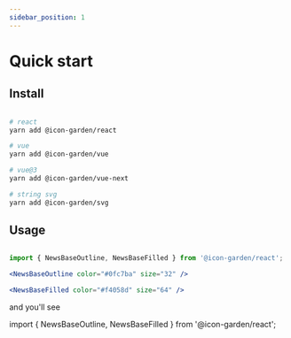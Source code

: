 ```yaml
---
sidebar_position: 1
---
```

# Quick start


## Install

```bash

# react
yarn add @icon-garden/react

# vue
yarn add @icon-garden/vue

# vue@3
yarn add @icon-garden/vue-next

# string svg
yarn add @icon-garden/svg

```

## Usage

```jsx

import { NewsBaseOutline, NewsBaseFilled } from '@icon-garden/react';

<NewsBaseOutline color="#0fc7ba" size="32" />

<NewsBaseFilled color="#f4058d" size="64" />

```

and you'll see

import { NewsBaseOutline, NewsBaseFilled } from '@icon-garden/react';

<NewsBaseOutline color="#0fc7ba" size="32" />

<NewsBaseFilled color="#f4058d" size="64" />
